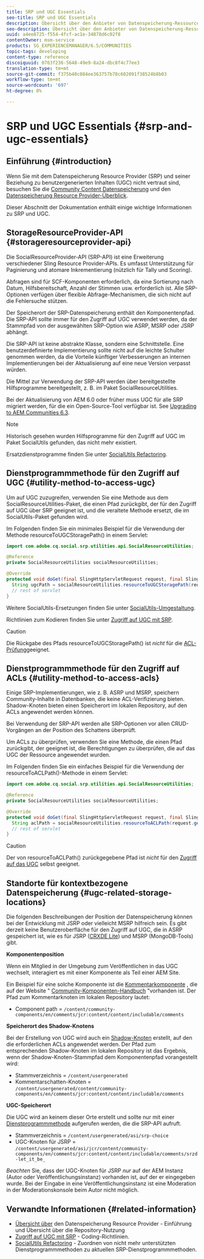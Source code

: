 ```yaml
---
title: SRP und UGC Essentials
seo-title: SRP und UGC Essentials
description: Übersicht über den Anbieter von Datenspeicherung-Ressourcen und die vom Benutzer erstellten Inhalte
seo-description: Übersicht über den Anbieter von Datenspeicherung-Ressourcen und die vom Benutzer erstellten Inhalte
uuid: a4ee8725-f554-4fcf-ac1e-34878d6c02f8
contentOwner: msm-service
products: SG_EXPERIENCEMANAGER/6.5/COMMUNITIES
topic-tags: developing
content-type: reference
discoiquuid: 0763f236-5648-49e9-8a24-dbc8f4c77ee3
translation-type: tm+mt
source-git-commit: f375b40c084ee363757b78c602091f38524b8b03
workflow-type: tm+mt
source-wordcount: '697'
ht-degree: 0%

---
```



# SRP und UGC Essentials {#srp-and-ugc-essentials}

## Einführung {#introduction}

Wenn Sie mit dem Datenspeicherung Resource Provider (SRP) und seiner Beziehung zu benutzergenerierten Inhalten (UGC) nicht vertraut sind, besuchen Sie die [Community Content Datenspeicherung](working-with-srp.md) und den [Datenspeicherung Resource Provider-Überblick](srp.md).

Dieser Abschnitt der Dokumentation enthält einige wichtige Informationen zu SRP und UGC.

## StorageResourceProvider-API {#storageresourceprovider-api}

Die SocialResourceProvider-API (SRP-API) ist eine Erweiterung verschiedener Sling Resource Provider-APIs. Es umfasst Unterstützung für Paginierung und atomare Inkrementierung (nützlich für Tally und Scoring).

Abfragen sind für SCF-Komponenten erforderlich, da eine Sortierung nach Datum, Hilfsbereitschaft, Anzahl der Stimmen usw. erforderlich ist. Alle SRP-Optionen verfügen über flexible Abfrage-Mechanismen, die sich nicht auf die Fehlersuche stützen.

Der Speicherort der SRP-Datenspeicherung enthält den Komponentenpfad. Die SRP-API sollte immer für den Zugriff auf UGC verwendet werden, da der Stammpfad von der ausgewählten SRP-Option wie ASRP, MSRP oder JSRP abhängt.

Die SRP-API ist keine abstrakte Klasse, sondern eine Schnittstelle. Eine benutzerdefinierte Implementierung sollte nicht auf die leichte Schulter genommen werden, da die Vorteile künftiger Verbesserungen an internen Implementierungen bei der Aktualisierung auf eine neue Version verpasst würden.

Die Mittel zur Verwendung der SRP-API werden über bereitgestellte Hilfsprogramme bereitgestellt, z. B. im Paket SocialResourceUtilities.

Bei der Aktualisierung von AEM 6.0 oder früher muss UGC für alle SRP migriert werden, für die ein Open-Source-Tool verfügbar ist. See [Upgrading to AEM Communities 6.3](upgrade.md).

>[!NOTE]
>
>Historisch gesehen wurden Hilfsprogramme für den Zugriff auf UGC im Paket SocialUtils gefunden, das nicht mehr existiert.
>
>Ersatzdienstprogramme finden Sie unter [SocialUtils Refactoring](socialutils.md).

## Dienstprogrammmethode für den Zugriff auf UGC {#utility-method-to-access-ugc}

Um auf UGC zuzugreifen, verwenden Sie eine Methode aus dem SocialResourceUtilities-Paket, die einen Pfad zurückgibt, der für den Zugriff auf UGC über SRP geeignet ist, und die veraltete Methode ersetzt, die im SocialUtils-Paket gefunden wird.

Im Folgenden finden Sie ein minimales Beispiel für die Verwendung der Methode resourceToUGCStoragePath() in einem Servlet:

```java
import com.adobe.cq.social.srp.utilities.api.SocialResourceUtilities;

@Reference
private SocialResourceUtilities socialResourceUtilities;

@Override
protected void doGet(final SlingHttpServletRequest request, final SlingHttpServletResponse response) throws ServletException, IOException {
  String ugcPath = socialResourceUtilities.resourceToUGCStoragePath(request.getResource());
  // rest of servlet
}
```

Weitere SocialUtils-Ersetzungen finden Sie unter [SocialUtils-Umgestaltung](socialutils.md).

Richtlinien zum Kodieren finden Sie unter [Zugriff auf UGC mit SRP](accessing-ugc-with-srp.md).

>[!CAUTION]
>
>Die Rückgabe des Pfads resourceToUGCStoragePath() ist *nicht* für die [ACL-Prüfung](srp.md#for-access-control-acls)geeignet.

## Dienstprogrammmethode für den Zugriff auf ACLs {#utility-method-to-access-acls}

Einige SRP-Implementierungen, wie z. B. ASRP und MSRP, speichern Community-Inhalte in Datenbanken, die keine ACL-Verifizierung bieten. Shadow-Knoten bieten einen Speicherort im lokalen Repository, auf den ACLs angewendet werden können.

Bei Verwendung der SRP-API werden alle SRP-Optionen vor allen CRUD-Vorgängen an der Position des Schattens überprüft.

Um ACLs zu überprüfen, verwenden Sie eine Methode, die einen Pfad zurückgibt, der geeignet ist, die Berechtigungen zu überprüfen, die auf das UGC der Ressource angewendet wurden.

Im Folgenden finden Sie ein einfaches Beispiel für die Verwendung der resourceToACLPath()-Methode in einem Servlet:

```java
import com.adobe.cq.social.srp.utilities.api.SocialResourceUtilities;

@Reference
private SocialResourceUtilities socialResourceUtilities;

@Override
protected void doGet(final SlingHttpServletRequest request, final SlingHttpServletResponse response) throws ServletException, IOException {
  String aclPath = socialResourceUtilities.resourceToACLPath(request.getResource());
  // rest of servlet
}
```

>[!CAUTION]
>
>Der von resourceToACLPath() zurückgegebene Pfad ist *nicht* für den [Zugriff auf das UGC](#utility-method-to-access-acls) selbst geeignet.

## Standorte für kontextbezogene Datenspeicherung {#ugc-related-storage-locations}

Die folgenden Beschreibungen der Position der Datenspeicherung können bei der Entwicklung mit JSRP oder vielleicht MSRP hilfreich sein. Es gibt derzeit keine Benutzeroberfläche für den Zugriff auf UGC, die in ASRP gespeichert ist, wie es für JSRP ([CRXDE Lite](../../help/sites-developing/developing-with-crxde-lite.md)) und MSRP (MongoDB-Tools) gibt.

**Komponentenposition**

Wenn ein Mitglied in der Umgebung zum Veröffentlichen in das UGC wechselt, interagiert es mit einer Komponente als Teil einer AEM Site.

Ein Beispiel für eine solche Komponente ist die [Kommentarkomponente](http://localhost:4502/content/community-components/en/comments.html) , die auf der Website &quot; [Community-Komponenten-Handbuch](components-guide.md) &quot;vorhanden ist. Der Pfad zum Kommentarknoten im lokalen Repository lautet:

* Component path = `/content/community-components/en/comments/jcr:content/content/includable/comments`

**Speicherort des Shadow-Knotens**

Bei der Erstellung von UGC wird auch ein [Shadow-Knoten](srp.md#about-shadow-nodes-in-jcr) erstellt, auf den die erforderlichen ACLs angewendet werden. Der Pfad zum entsprechenden Shadow-Knoten im lokalen Repository ist das Ergebnis, wenn der Shadow-Knoten-Stammpfad dem Komponentenpfad vorangestellt wird:

* Stammverzeichnis = `/content/usergenerated`
* Kommentarschatten-Knoten = `/content/usergenerated/content/community-components/en/comments/jcr:content/content/includable/comments`

**UGC-Speicherort**

Die UGC wird an keinem dieser Orte erstellt und sollte nur mit einer [Dienstprogrammmethode](#utility-method-to-access-ugc) aufgerufen werden, die die SRP-API aufruft.

* Stammverzeichnis = `/content/usergenerated/asi/srp-choice`
* UGC-Knoten für JSRP = `/content/usergenerated/asi/jcr/content/community-components/en/comments/jcr:content/content/includable/comments/srzd-let_it_be_`

*Beachten* Sie, dass der UGC-Knoten für JSRP *nur* auf der AEM Instanz (Autor oder Veröffentlichungsinstanz) vorhanden ist, auf der er eingegeben wurde. Bei der Eingabe in eine Veröffentlichungsinstanz ist eine Moderation in der Moderationskonsole beim Autor nicht möglich.

## Verwandte Informationen {#related-information}

* [Übersicht über](srp.md) den Datenspeicherung Resource Provider - Einführung und Übersicht über die Repository-Nutzung
* [Zugriff auf UGC mit SRP](accessing-ugc-with-srp.md) - Coding-Richtlinien.
* [SocialUtils Refactoring](socialutils.md) - Zuordnen von nicht mehr unterstützten Dienstprogrammmethoden zu aktuellen SRP-Dienstprogrammmethoden.
